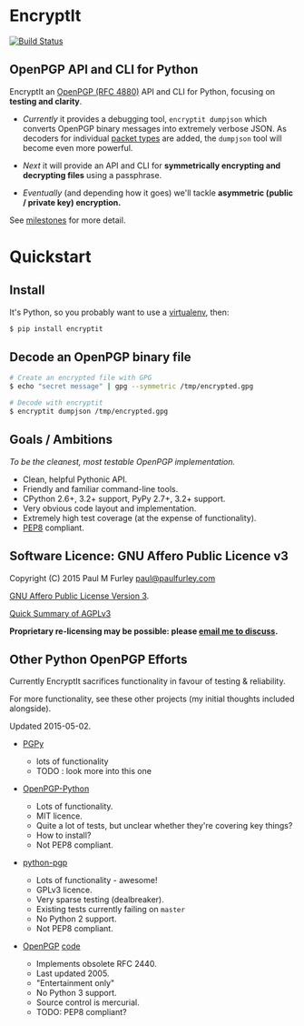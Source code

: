 # EncryptIt

[![Build Status](https://travis-ci.org/paulfurley/encryptit.svg?branch=master)](https://travis-ci.org/paulfurley/encryptit)

## OpenPGP API and CLI for Python

EncryptIt an [OpenPGP (RFC 4880)](https://tools.ietf.org/html/rfc4880) API and
CLI for Python, focusing on **testing and clarity**.

- *Currently* it provides a debugging tool, `encryptit dumpjson` which converts
OpenPGP binary messages into extremely verbose JSON. As decoders for individual [packet
types](https://tools.ietf.org/html/rfc4880#section-5) are added, the `dumpjson`
tool will become even more powerful.

- *Next* it will provide an API and CLI for **symmetrically encrypting and
decrypting files** using a passphrase.

- *Eventually* (and depending how it goes) we'll tackle **asymmetric (public / private key) encryption.**

See [milestones](https://github.com/paulfurley/encryptit/milestones) for more detail.


# Quickstart

## Install

It's Python, so you probably want to use a [virtualenv](https://virtualenv.pypa.io/en/latest/), then:

```sh
$ pip install encryptit
```

## Decode an OpenPGP binary file

```sh
# Create an encrypted file with GPG
$ echo "secret message" | gpg --symmetric /tmp/encrypted.gpg

# Decode with encryptit
$ encryptit dumpjson /tmp/encrypted.gpg
```

## Goals / Ambitions

*To be the cleanest, most testable OpenPGP implementation.*

- Clean, helpful Pythonic API.
- Friendly and familiar command-line tools.
- CPython 2.6+, 3.2+ support, PyPy 2.7+, 3.2+ support.
- Very obvious code layout and implementation.
- Extremely high test coverage (at the expense of functionality).
- [PEP8](https://www.python.org/dev/peps/pep-0008/) compliant.


## Software Licence: GNU Affero Public Licence v3

Copyright (C) 2015 Paul M Furley [paul@paulfurley.com](mailto:paul@paulfurley.com)

[GNU Affero Public License Version 3](https://www.gnu.org/licenses/agpl-3.0.html).

[Quick Summary of AGPLv3](https://tldrlegal.com/license/gnu-affero-general-public-license-v3-%28agpl-3.0%29)

**Proprietary re-licensing may be possible: please [email me to discuss](mailto:paul@paulfurley.com).**

## Other Python OpenPGP Efforts

Currently EncryptIt sacrifices functionality in favour of testing & reliability.

For more functionality, see these other projects (my initial thoughts included
alongside).

Updated 2015-05-02.

- [PGPy](https://github.com/SecurityInnovation/PGPy)

  - lots of functionality
  - TODO : look more into this one

- [OpenPGP-Python](https://github.com/singpolyma/OpenPGP-Python)

  - Lots of functionality.
  - MIT licence.
  - Quite a lot of tests, but unclear whether they're covering key things?
  - How to install?
  - Not PEP8 compliant.

- [python-pgp](https://github.com/mitchellrj/python-pgp)

  - Lots of functionality - awesome!
  - GPLv3 licence.
  - Very sparse testing (dealbreaker).
  - Existing tests currently failing on `master`
  - No Python 2 support.
  - Not PEP8 compliant.

- [OpenPGP](https://pypi.python.org/pypi/OpenPGP) [code](https://bitbucket.org/sourpoi/python-openpgp-2440/)

  - Implements obsolete RFC 2440.
  - Last updated 2005.
  - "Entertainment only"
  - No Python 3 support.
  - Source control is mercurial.
  - TODO: PEP8 compliant?
